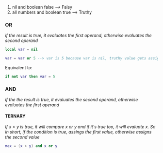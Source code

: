 1. nil and boolean false --> Falsy
2. all numbers and boolean true --> Truthy

### OR
*if the result is true, it evaluates the first operand, otherwise evaluates the second operand*

```lua
local var = nil

var = var or 5 --> var is 5 because var is nil, truthy value gets assigned to the var
```

Equivalent to:
```lua
if not var then var = 5
```

### AND

*if the the result is true, it evaluates the second operand, otherwise evaluates the first operand*

#### TERNARY
*If x > y is true, it will compare x or y and if it's true too, it will evaluate x. So in short, if the condition is true, assings the first value, otherwise assigns the second value*
```lua
max = (x > y) and x or y
```
